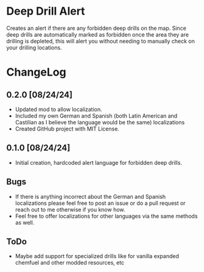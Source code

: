 # Deep Drill Alert
Creates an alert if there are any forbidden deep drills on the map. Since deep drills are automatically marked as forbidden once the area they are drilling is depleted, this will alert you without needing to manually check on your drilling locations.

# ChangeLog
## 0.2.0 [08/24/24]
- Updated mod to allow localization.
- Included my own German and Spanish (both Latin American and Castilian as I believe the language would be the same) localizations
- Created GitHub project with MIT License.

## 0.1.0 [08/24/24]
- Initial creation, hardcoded alert language for forbidden deep drills.

## Bugs
- If there is anything incorrect about the German and Spanish localizations please feel free to post an issue or do a pull request or reach out to me otherwise if you know how.
- Feel free to offer localizations for other languages via the same methods as well.

## ToDo
- Maybe add support for specialized drills like for vanilla expanded chemfuel and other modded resources, etc
